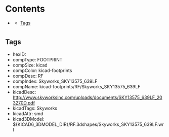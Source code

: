 



Contents
========

* [](#)
	* [Tags](#tags)

# 

## Tags

- hexID: 
- oompType: FOOTPRINT
- oompSize: kicad
- oompColor: kicad-footprints
- oompDesc: RF
- oompIndex: Skyworks_SKY13575_639LF
- oompName: kicad-footprints/RF/Skyworks_SKY13575_639LF
- kicadDesc: http://www.skyworksinc.com/uploads/documents/SKY13575_639LF_203270D.pdf
- kicadTags: Skyworks
- kicadAttr: smd
- kicad3DModel: ${KICAD6_3DMODEL_DIR}/RF.3dshapes/Skyworks_SKY13575_639LF.wrl
